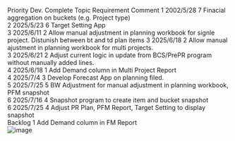 Priority	Dev. Complete	Topic	Requirement	Comment
1	2002/5/28	7	Finacial aggregation on buckets (e.g. Project type)	 
2	2025/5/23	6	Target Setting App	 
3	2025/6/11	2	Allow manual adjustment in planning workbook for signle project.	Distunish between bt and td plan items
3	2025/6/18	2	Allow manual ajustment in planning workbook for multi projects.	 
3	2025/6/21	2	Adjust current logic in update from BCS/PrePR program without manually added lines.	 
4	2025/6/18	1	Add Demand column in Multi Project Report	 
4	2025/7/4	3	Develop Forecast App on planning filed.	 
5	2025/7/25	5	BW Adjustment for manual adjustment in planning workbook, PFM snapshot	 
6	2025/7/16	4	Snapshot program to create item and bucket snapshot	 
6	2025/7/25	4	Adjust PR Plan, PFM Report, Target Setting to display snapshot	 
Backlog	 	1	Add Demand column in FM Report	 
![image](https://github.com/user-attachments/assets/bc4ee94a-0e43-4a0b-ba68-568be9eda8e8) 
